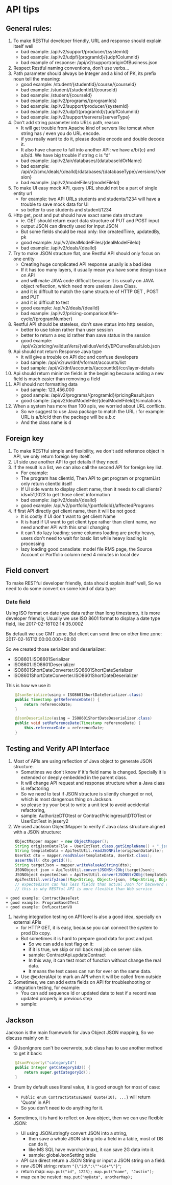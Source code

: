 # API tips

## General rules:
1.	To make RESTful developer friendly, URL and response should explain itself well	
	+ bad example: /api/v2/support/producer/{systemId}
	+ bad example: /api/v2/udpf/{programId}/{udpfColumnId}	
	+ bad example of response: /api/v2/support/originOfBusiness.json
1.	Respect Restful naming conventions, don’t use verbs…
1.	Path parameter should always be Integer and a kind of PK, its prefix noun tell the meaning:
	+ good example: /student/{studentId}/course/{courseId}
	+ bad example: /student/{studentId}/{courseId}
	+ bad example: /student/{courseId}
	+ bad example: /api/v2/programs/{programIds}
	+ bad example: /api/v2/support/producer/{systemId}
	+ bad example: /api/v2/udpf/{programId}/{udpfColumnId}
	+ bad example: /api/v2/support/servers/{serverType}
1.	Don’t add string parameter into URLs path, reason
	+ It will get trouble from Apache kind of servers like tomcat when string has / even you do URL encode. 
	+ if you really want to do it, please double encode and double decode it. 
	+ It also have chance to fall into another API:  we have a/b/{c} and a/b/d. We have big trouble if string c is “d”	
	+ bad example: /api/v2/air/databases/{databaseIdOrName}
	+ bad example: /api/v2/cmc/deals/{dealId}/databases/{databaseType}/versions/{version}
	+ bad example: /api/v2/modelFiles/{modelFileId}
1.	To make UI easy mock API, query URL should not be a part of single entity url
	+ for example: two API URLs students and students/1234 will have a trouble to save mock data for UI
	+ so better to use students and student/1234
1.	Http get, post and put should have exact same data structure
	+ ie. GET should return exact data structure of PUT and POST input
	+ output JSON can directly used for input JSON	
	+ But some fields should be read only: like createdTime, updatedBy, pk 
	+ good example:  /api/v2/dealModelFiles/{dealModelFileId}
	+ bad example:  /api/v2/deals/{dealId}
1.	Try to make JSON structure flat, one Restful API should only focus on one entity
	+ Creating huge complicated API response usually is a bad idea
	+ If it has too many layers, it usually mean you have some design issue on API 
	+ and will make JAVA code difficult because it is usually on JAVA object reflection, which need more useless Java Class.
	+ and it is diffcult to match the same structure of HTTP GET , POST and PUT
	+ and it is difficult to test 
	+ good example:  /api/v2/deals/{dealId}
	+ bad example:  /api/v2/pricing-comparison/life-cycle/{programNumber}	
1.	Restful API should be stateless, don’t save status into http session, 
	+ better to use token rather than user session
	+ better to return a seq id rather than save status in the session
	+ good example: /api/v2/pricing/validusVers/{validusVerId}/EPCurveResultJob.json
1.	Api should not return Response Java type
	+ it will give a trouble on API doc and confuse developers
	+ bad sample: /api/v2/uw/dnf/vformat/accounts/list 
	+ bad sample: /api/v2/dnf/accounts/{accountId}/ccr/layer-details
1.	Api should return minimize fields in the begining because adding a new field is much easier than removing a field
1.	API should not formatting data
	+ bad sample: 123,456.000	
	+ good sample: /api/v2/programs/{programId}/pricingResult.json
	+ good sample: /api/v2/dealModelFile/{dealModelFileId}/simulations
1.	When a system has more than 100 apis, we worried about URL conflicts.
	+ So we suggest to use Java package to match the URL :  for example: URL is a/b/c/d then the package will be a.b.c
	+ And the class name is d

	
## Foreign key
1.	To make RESTful simple and flexibility, we don't add reference object in API, we only return foreign key itself.
1.	UI side use another API to get details if they need.
1.	If the result is a list, we can also call the second API for foreign key list.
	+ For example:
	+ The program has clientId, Then API to get program or programList only return clientId itself
	+ If UI side wants to display client name, then it needs to call  clients?ids=51,1023 to get those client information
	+ bad example: /api/v2/deals/{dealId}
	+ good example: /api/v2/portfolio/{portfolioId}/affectedPrograms
1.	If first API directly get client name, then it will be not good:
	+ It is costly if UI don't want to get client Name
	+ It is hard if UI want to get client type rather than client name, we need another API with this small changing
	+ it can't do lazy loading: some columns loading are pretty heavy, users don't need to wait for basic list while heavy loading is processing
	+ lazy loading good canadiate: model file RMS page, the Source Account or Portfolio column need 4 minutes in local dev
		
	
## Field convert
To make RESTful developer friendly, data should explain itself well, So we need to do some convert on some kind of data type:

### Date field
Using ISO format on date type data rather than long timestamp, it is more developer friendly, 
Usually we use ISO 8601 format to display a date type field, like 2017-02-18T02:14:35.000Z

By default we use GMT zone. But client can send time on other time zone:  2017-02-16T12:00:00.000+08:00

So we created those serializer and deserializer:
+ ISO8601.ISO8601Serializer
+ ISO8601.ISO8601Deserializer
+ ISO8601ShortDateConverter.ISO8601ShortDateSerializer
+ ISO8601ShortDateConverter.ISO8601ShortDateDeserializer

 
This is how we use it:
```java
	@JsonSerialize(using = ISO8601ShortDateSerializer.class)
	public Timestamp getReferenceDate() {	
		return referenceDate;
	}
```
 
```java
	@JsonDeserialize(using = ISO8601ShortDateDeserializer.class)
	public void setReferenceDate(Timestamp referenceDate) {
		this.referenceDate = referenceDate;
	}	
```	

## Testing and Verify API Interface
1.	Most of APIs are using reflection of Java object to generate JSON structure. 
	+ Sometimes we don't know if it's field name is changed. Specially it is extended or deeply embedded in the parent class.
	+ It will change API request and response structure when a Java class is refactoring
 	+ So we need to test if JSON structure is silently changed or not, which is most dangerous thing on Jackson.
	+ so please try your best to write a unit test to avoid accidental refactoring,
	+ sample: AuthorizeDTOtest or ContractPricingresultDTOTest or UserExtTest in jesery2
1.	We used Jackson ObjectMapper to verify if Java class structure aligned with a JSON structure:
```java
    ObjectMapper mapper = new ObjectMapper();    	
    String origJsonDataFile = UserExtTest.class.getSimpleName() + ".json";
    String templateData = ApiTestUtil.readJSONFile(origJsonDataFile);
    UserExt dto = mapper.readValue(templateData, UserExt.class);        
    assertNull( dto.getId());
    String targetJson = mapper.writeValueAsString(dto);        
    JSONObject json = ApiTestUtil.convertJSONStr2Obj(targetJson);
    JSONObject expectedJson = ApiTestUtil.convertJSONStr2Obj(templateData);
    ApiTestUtil.verifyJson((Map<String, Object>)json, (Map<String, Object>)expectedJson);
	// expectedJson can has less fields than actual Json for backward compatibility
	// this is why RESTful API is more flexible than Web service  
```	
	+ good example: ContractBaseTest
	+ good example: ProgramBase2Test
	+ good example: DnfLocationVO
1.	having integration testing on API level is also a good idea, specially on external APIs
	+ for HTTP GET, it is easy, because you can connect the system to prod Db copy. 
	+ But sometimes it is hard to prepare good data for post and put. 
		+ So we can add a test flag on it: 
		+ if it is true, we skip or roll back real job on server side. 
		+ sample: ContractApi.updateContract
		+ In this way, it can test most of function without change the real data.
		+ It means the test cases can run for ever on the same data.
	+ Use @exteralApi to mark an API when it will be called from outside
1.	Sometimes, we can add extra fields on API for troubleshooting or integration testing, for example: 
	+ You can add sequence Id or updated date to test if a record was updated properly in previous step
	+ sample:
		
## Jackson
Jackson is the main framework for Java Object JSON mapping, So we discuss mainly on it:

+ @JsonIgnore can't be overwrote, sub class has to use another method to get it back:	        
```java
    @JsonProperty("categoryId")
    public Integer getCategoryId2() {
        return super.getCategoryId();
    }
```
+ Enum by default uses literal value, it is good enough for most of case:
	+ `Public enum ContractStatusEnum{ Quote(10); ...}` will return 'Quote' in API
	+ So you don't need to do anything for it.

+ Sometimes, it is hard to reflect on Java object, then we can use flexible JSON:
	+ UI using JSON.stringfy convert JSON into a string, 
		+ then save a whole JSON string into a field in a table, most of DB can do it, 
		+ like MS SQL have nvarchar(max), it can save 2G data into it.
		+ sample: globalJsonSetting table
	+ API can direct return a JSON String or input a JSON string on a field:
	+ raw JSON string: return `"{\"id\":\""+id+"\"}"`;
	+ return map: `map.put("id", 1223); map.put("name", "Justin");` 
	+ map can be nested: `map.put("myData", anotherMap);`
